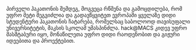 პირველი ჰაკათონის შემდეგ, მოგვეცა რწმენა და გამოცდილება, რომ უფრო მეტი შეგვიძლია და გადავწყვიტეთ ევროპაში ყველაზე დიდი სტუდენტური ჰაკათონის ჩატარება, რომელსაც საბოლოოდ თავისუფალი უნივერსიტეტის, მაკსის სკოლამ უმასპინძლა. hack@MACS კიდევ უფრო მასშტაბური იყო, მონაწილეთა უფრო დიდი რაოდენობით და გიჟური იდეებითა და პროექტებით.
